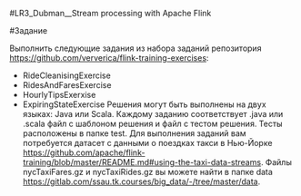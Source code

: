 #LR3_Dubman__Stream processing with Apache Flink

#Задание

Выполнить следующие задания из набора заданий репозитория https://github.com/ververica/flink-training-exercises:
- RideCleanisingExercise
- RidesAndFaresExercise
- HourlyTipsExerxise
- ExpiringStateExercise
Решения могут быть выполнены на двух языках: Java или Scala. Каждому заданию соответствует .java или .scala файл с шаблоном решения и файл с тестом решения. Тесты расположены в папке test.
Для выполнения заданий вам потребуется датасет с данными о поездках такси в Нью-Йорке https://github.com/apache/flink-training/blob/master/README.md#using-the-taxi-data-streams. Файлы nycTaxiFares.gz и nycTaxiRides.gz вы можете найти в папке data https://gitlab.com/ssau.tk.courses/big_data/-/tree/master/data.

#
